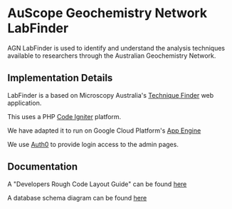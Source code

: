 # AuScope Geochemistry Network LabFinder

AGN LabFinder is used to identify and understand the analysis techniques available to researchers through the Australian Geochemistry Network.

## Implementation Details

LabFinder is a based on Microscopy Australia's [Technique Finder](https://github.com/IntersectAustralia/TechniqueFinder) web application.

This uses a PHP [Code Igniter](https://codeigniter.com/) platform.

We have adapted it to run on Google Cloud Platform's [App Engine](https://cloud.google.com/appengine/)

We use [Auth0](https://auth0.com/) to provide login access to the admin pages.

## Documentation

A "Developers Rough Code Layout Guide" can be found [here](https://github.com/AuScope/TechniqueFinder/blob/aus-geochem-net/LabFinderCodeLayout.md)

A database schema diagram can be found [here](https://github.com/AuScope/TechniqueFinder/blob/aus-geochem-net/db/tf_er_diagram_minimal.png)



 





 
